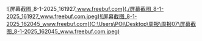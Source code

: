 ![屏幕截图_8-1-2025_161927_www.freebuf.com](./屏幕截图_8-1-2025_161927_www.freebuf.com.jpeg)![屏幕截图_8-1-2025_162045_www.freebuf.com](C:\Users\POI\Desktop\周报\周报07\屏幕截图_8-1-2025_162045_www.freebuf.com.jpeg)